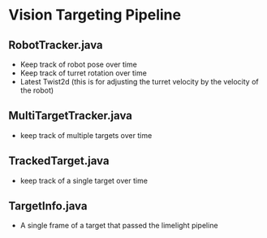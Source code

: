# Vision Targeting Pipeline
## RobotTracker.java
- Keep track of robot pose over time
- Keep track of turret rotation over time
- Latest Twist2d (this is for adjusting the turret velocity by the velocity of the robot)

## MultiTargetTracker.java
- keep track of multiple targets over time

## TrackedTarget.java
- keep track of a single target over time

## TargetInfo.java
- A single frame of a target that passed the limelight pipeline
